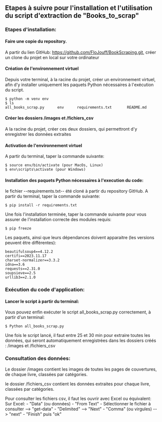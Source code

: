 ## Etapes à suivre pour l'installation et l'utilisation du script d'extraction de "Books_to_scrap"

### Etapes d'installation:

#### Faire une copie du repository.

A partir du lien GitHub: https://github.com/FloJouff/BookScraping.git, créer un clone du projet en local sur votre ordinateur


#### Création de l'environnement virtuel 

Depuis votre terminal, à la racine du projet, créer un environnement virtuel, afin d'y installer uniquement les paquets Python nécessaires à l'exécution du script.

    $ python -m venv env
    $ ls
    all_books_scrap.py      env      requirements.txt       README.md

#### Créer les dossiers /images et /fichiers_csv 

A la racine du projet, créer ces deux dossiers, qui permettront d'y enregistrer les données extraites

#### Activation de l'environnement virtuel

A partir du terminal, taper la commande suivante:

    $ source env/bin/activate (pour MacOs, Linux)
    $ env\scripts\activate (pour Windows)

#### Installation des paquets Python nécessaires à l'execution du code: 

le fichier --requirements.txt-- été cloné à partir du repository GitHub.
A partir du terminal, taper la commande suivante:
   
    $ pip install -r requirements.txt

Une fois l'installation terminée, taper la commande suivante pour vous assurer de l'installation correcte des modules requis:

    $ pip freeze

Les paquets, ainsi que leurs dépendances doivent apparaitre (les versions peuvent être différentes):

    beautifulsoup4==4.12.2
    certifi==2023.11.17
    charset-normalizer==3.3.2
    idna==3.6
    requests==2.31.0
    soupsieve==2.5
    urllib3==2.1.0


### Exécution du code d'application:

#### Lancer le script à partir du terminal: 

Vous pouvez enfin exécuter le script all_books_scrap.py correctement, à partir d'un terminal:

    $ Python all_books_scrap.py

Une fois le script lancé, il faut entre 25 et 30 min pour extraire toutes les données, qui seront automatiquement enregistrées dans les dossiers créés : /images et /fichiers_csv

### Consultation des données:

Le dossier /images contient les images de toutes les pages de couvertures, de chaque livre, classées par catégories.

le dossier /fichiers_csv contient les données extraites pour chaque livre, classées par catégories.

Pour consulter les fichiers csv, il faut les ouvrir avec Excel ou équivalent:
    Sur Excel:
    - "Data" (ou données)
        - "From Text"
            - Sélectionner le fichier à consulter --> "get-data"
                - "Delimited" --> "Next"
                    - "Comma" (ou virgules) --> "next"
                        - "Finish" puis "ok"